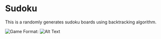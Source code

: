 # Sudoku
This is a randomly generates sudoku boards using backtracking algorithm.

![Game](Sudoku.png)
Format: ![Alt Text](url)
